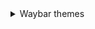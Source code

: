 <details> 
  <summary> Waybar themes </summary>
    
   - **Monochrome**

     <details>
       
       <summary>Here's an image, just in case:</summary>
![image](https://github.com/end-4/dots-hyprland/assets/97237370/5e081770-0f1e-45c4-ad9c-3d19f488cd85)  
</details>
     </details>
